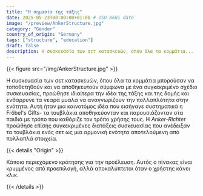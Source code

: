 ```yaml
---
title: "Η σημασία της τάξης"
date: 2025-05-23T00:00:00+01:00 # ISO 8601 date
image: "/preview/AnkerStructure.jpg"
category: "Gender"
country_of_origin: "Germany"
tags: ["structure", "education"]
draft: false
description: Η συσκευασία των σετ κατασκευών, όπου όλα τα κομμάτια...
---
```




{{< figure src="/img/AnkerStructure.jpg" >}}

Η συσκευασία των σετ κατασκευών, όπου όλα τα κομμάτια μπορούσαν να τοποθετηθούν και να αποθηκευτούν σύμφωνα με ένα συγκεκριμένο σχέδιο συσκευασίας, προώθησε ιδιαίτερα την ιδέα της τάξης και της δομής και ενθάρρυνε τα νεαρά μυαλά να αναγνωρίζουν την πολλαπλότητα στην ενότητα. Αυτή ήταν μια καινοτόμος ιδέα που εισήγαγε συστηματικά η Fröbel's Gifts- τα τουβλάκια αποθηκεύονταν και παρουσιάζονταν στα παιδιά με τρόπο που καθόριζε τον τρόπο χρήσης τους. Η *Anker-Richter* προώθησε επίσης συγκεκριμένες διατάξεις συσκευασίας που ανέδειξαν τα τουβλάκια ενός σετ ως μια αρμονική ενότητα αποτελούμενη από πολλαπλά στοιχεία.

{{< details "Origin" >}}

Κάποιο περιεχόμενο κράτησης για την προέλευση. Αυτός ο πίνακας είναι κρυμμένος από προεπιλογή, αλλά αποκαλύπτεται όταν ο χρήστης κάνει κλικ.

{{< /details >}}

